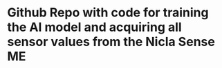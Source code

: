 # Github Repo with code for training the AI model and acquiring all sensor values from the Nicla Sense ME
